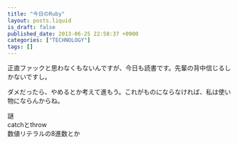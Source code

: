 ```yaml
---
title: "今日のRuby"
layout: posts.liquid
is_draft: false
published_date: 2013-06-25 22:58:37 +0900
categories: ["TECHNOLOGY"]
tags: []
---
```


正直ファックと思わなくもないんですが、今日も読書です。先輩の背中信じるしかないですし。

ダメだったら、やめるとか考えて進もう。これがものにならなければ、私は使い物にならんからね。

謎  
catchとthrow  
数値リテラルの8進数とか


